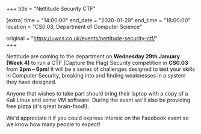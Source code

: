 +++
title = "Nettitude Security CTF"

[extra]
time = "14:00:00"
end_date = "2020-01-29"
end_time = "18:00:00"
location = "CS0.03, Department of Computer Science"

original = "https://uwcs.co.uk/events/nettitude-security-ctf/"    
+++

Nettitude are coming to the department on **Wednesday 29th January (Week 4)** to run a CTF (Capture the Flag) Security competition in **CS0.03** from **2pm – 6pm**\! It will be a series of challenges designed to test your skills in Computer Security, breaking into and finding weaknesses in a system they have designed.

Anyone that wishes to take part should bring their laptop with a copy of a Kali Linux and some VM software. During the event we'll also be providing free pizza (it's great brain-food\!).

We'd appreciate it if you could express interest on the Facebook event so we know how many people to expect\!

